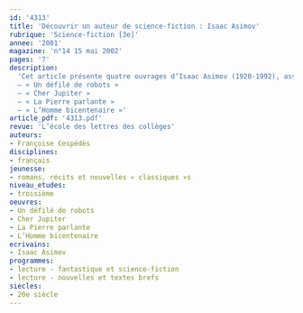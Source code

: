 ```yaml
---
id: '4313'
title: 'Découvrir un auteur de science-fiction : Isaac Asimov'
rubrique: 'Science-fiction [3e]'
annee: '2001'
magazine: 'n°14 15 mai 2002'
pages: '7'
description: 
  'Cet article présente quatre ouvrages d’Isaac Asimov (1920-1992), assez représentatifs de l’intérêt que cet auteur portait à la robotique, néologisme d’Isaac Asimov qui figure aujourd’hui dans le Petit Robert. On lira aux élèves les trois lois qui, selon l’écrivain, régissent la robotique. Les ouvrages d’Isaac Asimov sont le plus souvent composés de nouvelles dont le contenu incite à réfléchir sur la portée mais aussi sur les limites, voire les dangers, des sciences mécaniques et expérimentales, et dont la chute laisse le lecteur perplexe, amusé, inquiet… mais jamais indifférent.
  – « Un défilé de robots »
  – « Cher Jupiter »
  – « La Pierre parlante »
  – « L’Homme bicentenaire »'
article_pdf: '4313.pdf'
revue: 'L’école des lettres des collèges'
auteurs:
- Françoise Cespédès
disciplines:
- français
jeunesse:
- romans, récits et nouvelles « classiques »s
niveau_etudes:
- troisième
oeuvres:
- Un défilé de robots
- Cher Jupiter
- La Pierre parlante
- L’Homme bicentenaire
ecrivains:
- Isaac Asimov
programmes:
- lecture - fantastique et science-fiction
- lecture - nouvelles et textes brefs
siecles:
- 20e siècle
---
```

